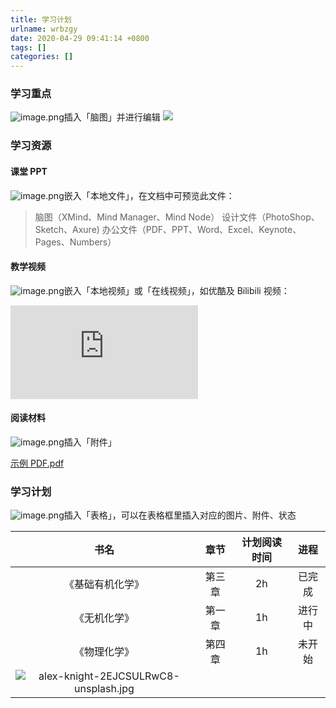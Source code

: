 ```yaml
---
title: 学习计划
urlname: wrbzgy
date: 2020-04-29 09:41:14 +0800
tags: []
categories: []
---
```


### 学习重点

![image.png](https://cdn.nlark.com/yuque/0/2019/png/215718/1567514692551-49e3e165-3fab-4dd7-895e-4b7e9a57ec24.png#align=left&display=inline&height=25&name=image.png&originHeight=25&originWidth=25&size=1539&status=done&width=25)插入「脑图」并进行编辑
![](https://cdn.nlark.com/yuque/0/2019/png/215718/1567567603546-29ab2829-0200-4200-94a0-c2757113ac2c.png)

### 学习资源

#### 课堂 PPT

![image.png](https://cdn.nlark.com/yuque/0/2019/png/215718/1567514692551-49e3e165-3fab-4dd7-895e-4b7e9a57ec24.png#align=left&display=inline&height=25&name=image.png&originHeight=25&originWidth=25&size=1539&status=done&width=25)嵌入「本地文件」，在文档中可预览此文件：

> 脑图（XMind、Mind Manager、Mind Node）
> 设计文件（PhotoShop、Sketch、Axure)
> 办公文件（PDF、PPT、Word、Excel、Keynote、Pages、Numbers）

#### 教学视频

![image.png](https://cdn.nlark.com/yuque/0/2019/png/215718/1567514692551-49e3e165-3fab-4dd7-895e-4b7e9a57ec24.png#align=left&display=inline&height=25&name=image.png&originHeight=25&originWidth=25&size=1539&status=done&width=25)嵌入「本地视频」或「在线视频」，如优酷及 Bilibili 视频：

<iframe src="https://player.bilibili.com/player.html?aid=55895675" frameborder="no" allowfullscreen="true"></iframe>

#### 阅读材料

![image.png](https://cdn.nlark.com/yuque/0/2019/png/215718/1567514692551-49e3e165-3fab-4dd7-895e-4b7e9a57ec24.png#align=left&display=inline&height=25&name=image.png&originHeight=25&originWidth=25&size=1539&status=done&width=25)插入「附件」

[示例 PDF.pdf](https://www.yuque.com/attachments/yuque/0/2019/pdf/105911/1570525820813-a79b3d0f-38cb-4a73-a2bb-ce8f091f2049.pdf?_lake_card=%7B%22uid%22%3A%22rc-upload-1567514495288-26%22%2C%22src%22%3A%22https%3A%2F%2Fwww.yuque.com%2Fattachments%2Fyuque%2F0%2F2019%2Fpdf%2F105911%2F1570525820813-a79b3d0f-38cb-4a73-a2bb-ce8f091f2049.pdf%22%2C%22name%22%3A%22%E7%A4%BA%E4%BE%8BPDF.pdf%22%2C%22size%22%3A16189%2C%22type%22%3A%22application%2Fpdf%22%2C%22ext%22%3A%22pdf%22%2C%22progress%22%3A%7B%22percent%22%3A0%7D%2C%22status%22%3A%22done%22%2C%22percent%22%3A0%2C%22id%22%3A%22wTSXR%22%2C%22refSrc%22%3A%22https%3A%2F%2Fwww.yuque.com%2Fattachments%2Fyuque%2F0%2F2019%2Fpdf%2F105911%2F1569247460410-d74712f0-05ce-474b-b914-d76439248860.pdf%22%2C%22card%22%3A%22file%22%7D)

### 学习计划

![image.png](https://cdn.nlark.com/yuque/0/2019/png/215718/1567514692551-49e3e165-3fab-4dd7-895e-4b7e9a57ec24.png#align=left&display=inline&height=25&name=image.png&originHeight=25&originWidth=25&size=1539&status=done&width=25)插入「表格」，可以在表格框里插入对应的图片、附件、状态

|                                                                                                                                                **书名**                                                                                                                                                | **章节** | **计划阅读时间** | **进程** |
| :----------------------------------------------------------------------------------------------------------------------------------------------------------------------------------------------------------------------------------------------------------------------------------------------------: | :------: | :--------------: | :------: |
|                                                                                                                                            《基础有机化学》                                                                                                                                            |  第三章  |        2h        |  已完成  |
|                                                                                                                                              《无机化学》                                                                                                                                              |  第一章  |        1h        |  进行中  |
|                                                                                                                                              《物理化学》                                                                                                                                              |  第四章  |        1h        |  未开始  |
| ![alex-knight-2EJCSULRwC8-unsplash.jpg](https://cdn.nlark.com/yuque/0/2019/jpeg/105911/1571983625842-9d347225-731e-41e0-ab51-91a232a2db72.jpeg#align=left&display=inline&height=3264&name=alex-knight-2EJCSULRwC8-unsplash.jpg&originHeight=3264&originWidth=4896&size=1555309&status=done&width=4896) |          |                  |          |

